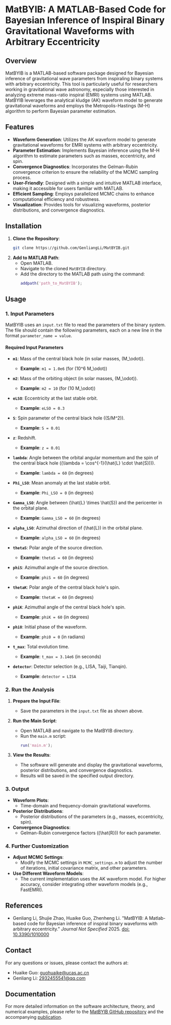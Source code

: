 # MatBYIB: A MATLAB-Based Code for Bayesian Inference of Inspiral Binary Gravitational Waveforms with Arbitrary Eccentricity

## Overview
MatBYIB is a MATLAB-based software package designed for Bayesian inference of gravitational wave parameters from inspiraling binary systems with arbitrary eccentricity. This tool is particularly useful for researchers working in gravitational wave astronomy, especially those interested in analyzing extreme mass-ratio inspiral (EMRI) systems using MATLAB. MatBYIB leverages the analytical kludge (AK) waveform model to generate gravitational waveforms and employs the Metropolis-Hastings (M-H) algorithm to perform Bayesian parameter estimation.

## Features
- **Waveform Generation**: Utilizes the AK waveform model to generate gravitational waveforms for EMRI systems with arbitrary eccentricity.
- **Parameter Estimation**: Implements Bayesian inference using the M-H algorithm to estimate parameters such as masses, eccentricity, and spin.
- **Convergence Diagnostics**: Incorporates the Gelman-Rubin convergence criterion to ensure the reliability of the MCMC sampling process.
- **User-Friendly**: Designed with a simple and intuitive MATLAB interface, making it accessible for users familiar with MATLAB.
- **Efficient Sampling**: Employs parallelized MCMC chains to enhance computational efficiency and robustness.
- **Visualization**: Provides tools for visualizing waveforms, posterior distributions, and convergence diagnostics.

## Installation
1. **Clone the Repository**:
   ```bash
   git clone https://github.com/GenliangLi/MatBYIB.git
   ```
2. **Add to MATLAB Path**:
   - Open MATLAB.
   - Navigate to the cloned `MatBYIB` directory.
   - Add the directory to the MATLAB path using the command:
     ```matlab
     addpath('path_to_MatBYIB');
     ```

## Usage

### 1. **Input Parameters**
MatBYIB uses an `input.txt` file to read the parameters of the binary system. The file should contain the following parameters, each on a new line in the format `parameter_name = value`.

#### **Required Input Parameters**
- **`m1`**: Mass of the central black hole (in solar masses, \(M_\odot\)).
  - **Example**: `m1 = 1.0e6` (for \(10^6 M_\odot\))

- **`m2`**: Mass of the orbiting object (in solar masses, \(M_\odot\)).
  - **Example**: `m2 = 10` (for \(10 M_\odot\))

- **`eLSO`**: Eccentricity at the last stable orbit.
  - **Example**: `eLSO = 0.3`

- **`S`**: Spin parameter of the central black hole (\(S/M^2\)).
  - **Example**: `S = 0.01`

- **`z`**: Redshift.
  - **Example**: `z = 0.01`

- **`lambda`**: Angle between the orbital angular momentum and the spin of the central black hole (\(\lambda = \cos^{-1}(\hat{L} \cdot \hat{S})\)).
  - **Example**: `lambda = 60` (in degrees)

- **`Phi_LSO`**: Mean anomaly at the last stable orbit.
  - **Example**: `Phi_LSO = 0` (in degrees)

- **`Gamma_LSO`**: Angle between \(\hat{L} \times \hat{S}\) and the pericenter in the orbital plane.
  - **Example**: `Gamma_LSO = 60` (in degrees)

- **`alpha_LSO`**: Azimuthal direction of \(\hat{L}\) in the orbital plane.
  - **Example**: `alpha_LSO = 60` (in degrees)

- **`thetaS`**: Polar angle of the source direction.
  - **Example**: `thetaS = 60` (in degrees)

- **`phiS`**: Azimuthal angle of the source direction.
  - **Example**: `phiS = 60` (in degrees)

- **`thetaK`**: Polar angle of the central black hole's spin.
  - **Example**: `thetaK = 60` (in degrees)

- **`phiK`**: Azimuthal angle of the central black hole's spin.
  - **Example**: `phiK = 60` (in degrees)

- **`phi0`**: Initial phase of the waveform.
  - **Example**: `phi0 = 0` (in radians)

- **`t_max`**: Total evolution time.
  - **Example**: `t_max = 3.14e6` (in seconds)

- **`detector`**: Detector selection (e.g., LISA, Taiji, Tianqin).
  - **Example**: `detector = LISA`

### 2. **Run the Analysis**
1. **Prepare the Input File**:
   - Save the parameters in the `input.txt` file as shown above.

2. **Run the Main Script**:
   - Open MATLAB and navigate to the MatBYIB directory.
   - Run the `main.m` script:
     ```matlab
     run('main.m');
     ```

3. **View the Results**:
   - The software will generate and display the gravitational waveforms, posterior distributions, and convergence diagnostics.
   - Results will be saved in the specified output directory.

### 3. **Output**
- **Waveform Plots**:
  - Time-domain and frequency-domain gravitational waveforms.
- **Posterior Distributions**:
  - Posterior distributions of the parameters (e.g., masses, eccentricity, spin).
- **Convergence Diagnostics**:
  - Gelman-Rubin convergence factors (\(\hat{R}\)) for each parameter.

### 4. **Further Customization**
- **Adjust MCMC Settings**:
  - Modify the MCMC settings in `MCMC_settings.m` to adjust the number of iterations, initial covariance matrix, and other parameters.
- **Use Different Waveform Models**:
  - The current implementation uses the AK waveform model. For higher accuracy, consider integrating other waveform models (e.g., FastEMRI).

## References
- Genliang Li, Shujie Zhao, Huaike Guo, Zhenheng Li. "MatBYIB: A Matlab-based code for Bayesian inference of inspiral binary waveforms with arbitrary eccentricity." *Journal Not Specified* 2025. [doi: 10.3390/1010000](https://doi.org/10.3390/1010000)


## Contact
For any questions or issues, please contact the authors at:
- Huaike Guo: guohuaike@ucas.ac.cn
- Genliang Li: 2932455541@qq.com

## Documentation
For more detailed information on the software architecture, theory, and numerical examples, please refer to the [MatBYIB GitHub repository](https://github.com/GenliangLi/MatBYIB) and the accompanying [publication](https://doi.org/10.3390/1010000).

